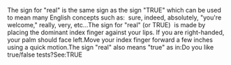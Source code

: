 The sign for "real" is the 
same sign as the sign "TRUE" which can be used to mean many English
concepts such as:  sure, indeed, absolutely, "you're welcome,"
really, very, etc...The sign for "real" (or TRUE)  is
made by placing the dominant index finger against your lips. If you are 
right-handed, your palm should face left.Move your 
index finger forward a few inches using a quick motion.The sign "real" also means "true" as in:Do you like true/false tests?See:TRUE